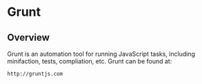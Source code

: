# Grunt

## Overview

Grunt is an automation tool for running JavaScript tasks, including minifaction, tests, compliation, etc. Grunt can be found at:

	http://gruntjs.com
	

